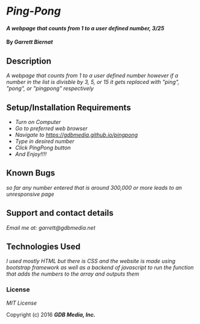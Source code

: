 # _Ping-Pong_

#### _A webpage that counts from 1 to a user defined number, 3/25_

#### By _**Garrett Biernat**_

## Description

_A webpage that counts from 1 to a user defined number however if a number in the list is divisble by 3, 5, or 15 it gets replaced with "ping", "pong", or "pingpong" respectively_

## Setup/Installation Requirements

* _Turn on Computer_
* _Go to preferred web browser_
* _Navigate to https://gdbmedia.github.io/pingpong_
* _Type in desired number_
* _Click PingPong button_
* _And Enjoy!!!!_

## Known Bugs

_so far any number entered that is around 300,000 or more leads to an unresponsive page_

## Support and contact details

_Email me at: garrett@gdbmedia.net_

## Technologies Used

_I used mostly HTML but there is CSS and the website is made using bootstrap framework as well as a backend of javascript to run the function that adds the numbers to the array and outputs them_

### License

*MIT License*

Copyright (c) 2016 **_GDB Media, Inc._**